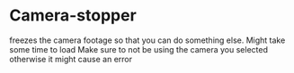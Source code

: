 # Camera-stopper
freezes the camera footage so that you can do something else.
Might take some time to load
Make sure to not be using the camera you selected otherwise it might cause an error

